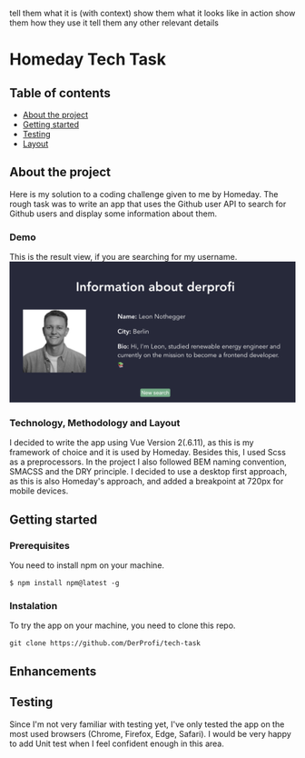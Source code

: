 tell them what it is (with context)
show them what it looks like in action
show them how they use it
tell them any other relevant details

# Homeday Tech Task
## Table of contents
* [About the project](#about)
* [Getting started](#started)
* [Testing](#testing)
* [Layout](#layout)

## About the project <a name="about"></a>

Here is my solution to a coding challenge given to me by Homeday. The rough task was to write an app that uses the Github user API to search for Github users and display some information about them.

### Demo
This is the result view, if you are searching for my username.
![alt text](src/images/demo.png)

### Technology, Methodology and Layout

I decided to write the app using Vue Version 2(.6.11), as this is my framework of choice and it is used by Homeday. Besides this, I used Scss as a preprocessors.
In the project I also followed BEM naming convention, SMACSS and the DRY principle.
I decided to use a desktop first approach, as this is also Homeday's approach, and added a breakpoint at 720px for mobile devices.


## Getting started <a name="started"></a>
### Prerequisites
You need to install npm on your machine.
```
$ npm install npm@latest -g
```
### Instalation
To try the app on your machine, you need to clone this repo.
```
git clone https://github.com/DerProfi/tech-task
```

## Enhancements <a name="enhancements"></a>

## Testing
Since I'm not very familiar with testing yet, I've only tested the app on the most used browsers (Chrome, Firefox, Edge, Safari).
I would be very happy to add Unit test when I feel confident enough in this area.
